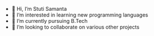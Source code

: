 - 👋 Hi, I’m Stuti Samanta
- 👀 I’m interested in learning new programming languages 
- 🌱 I’m currently pursuing B.Tech
- 💞️ I’m looking to collaborate on various other projects
  

<!---
StutiS0004/StutiS0004 is a ✨ special ✨ repository because its `README.md` (this file) appears on your GitHub profile.
You can click the Preview link to take a look at your changes.
--->
